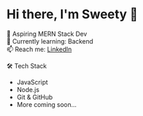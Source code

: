 # Hi there, I'm Sweety 👋

🚀 Aspiring MERN Stack Dev   
🌱 Currently learning: Backend  
📫 Reach me: [LinkedIn](#) 

 🛠️ Tech Stack
- JavaScript
- Node.js
- Git & GitHub
- More coming soon...


